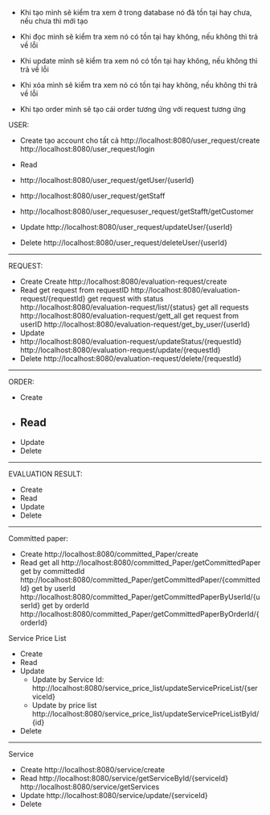 - Khi tạo mình sẽ kiểm tra xem ở trong database nó đã tồn tại hay chưa, nếu chưa thì mới tạo
- Khi đọc mình sẽ kiểm tra xem nó có tồn tại hay không, nếu không thì trả về lỗi
- Khi update mình sẽ kiểm tra xem nó có tồn tại hay không, nếu không thì trả về lỗi
- Khi xóa mình sẽ kiểm tra xem nó có tồn tại hay không, nếu không thì trả về lỗi

- Khi tạo order mình sẽ tạo cái order tương ứng với request tương ứng



USER:


- Create
  tạo account cho tất cả
  http://localhost:8080/user_request/create
  http://localhost:8080/user_request/login

- Read

- http://localhost:8080/user_request/getUser/{userId}
- http://localhost:8080/user_request/getStaff
- http://localhost:8080/user_requesuser_request/getStafft/getCustomer

- Update
  http://localhost:8080/user_request/updateUser/{userId}
- Delete
  http://localhost:8080/user_request/deleteUser/{userId}


----------------------------------------------
REQUEST:

- Create
  Create http://localhost:8080/evaluation-request/create
- Read
  get request from requestID http://localhost:8080/evaluation-request/{requestId}
  get request with status http://localhost:8080/evaluation-request/list/{status}
  get all requests http://localhost:8080/evaluation-request/gett_all
  get request from userID http://localhost:8080/evaluation-request/get_by_user/{userId}
- Update
- http://localhost:8080/evaluation-request/updateStatus/{requestId}
  http://localhost:8080/evaluation-request/update/{requestId}
- Delete
  http://localhost:8080/evaluation-request/delete/{requestId}
-------------------------------------------------
ORDER:
- Create
- Read
  - 
- Update
- Delete

-------------------------------------------------
EVALUATION RESULT:
- Create
- Read
- Update
- Delete
-------------------------------------------------
Committed paper:
- Create
  http://localhost:8080/committed_Paper/create
- Read
  get all http://localhost:8080/committed_Paper/getCommittedPaper
  get by committedId http://localhost:8080/committed_Paper/getCommittedPaper/{committedId}
  get by userId  http://localhost:8080/committed_Paper/getCommittedPaperByUserId/{userId}
  get by orderId http://localhost:8080/committed_Paper/getCommittedPaperByOrderId/{orderId}




Service Price List
- Create
- Read
- Update
  - Update by Service Id: http://localhost:8080/service_price_list/updateServicePriceList/{serviceId}
  - Update by price list http://localhost:8080/service_price_list/updateServicePriceListById/{id}
- Delete

-------------------------------------------------
Service
- Create
  http://localhost:8080/service/create
- Read
  http://localhost:8080/service/getServiceById/{serviceId}
  http://localhost:8080/service/getServices
- Update
  http://localhost:8080/service/update/{serviceId}
- Delete
